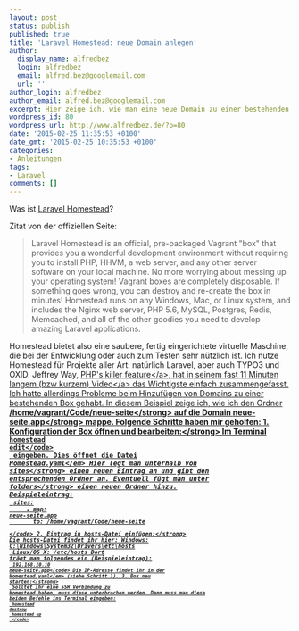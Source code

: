 ```yaml
---
layout: post
status: publish
published: true
title: 'Laravel Homestead: neue Domain anlegen'
author:
  display_name: alfredbez
  login: alfredbez
  email: alfred.bez@googlemail.com
  url: ''
author_login: alfredbez
author_email: alfred.bez@googlemail.com
excerpt: Hier zeige ich, wie man eine neue Domain zu einer bestehenden Homestead-Box hinzufügen kann
wordpress_id: 80
wordpress_url: http://www.alfredbez.de/?p=80
date: '2015-02-25 11:35:53 +0100'
date_gmt: '2015-02-25 10:35:53 +0100'
categories:
- Anleitungen
tags:
- Laravel
comments: []
---
```

Was ist [Laravel Homestead](http://laravel.com/docs/5.1/homestead)?

Zitat von der offiziellen Seite:
> Laravel Homestead is an official, pre-packaged Vagrant "box" that provides you a wonderful development environment without requiring you to install PHP, HHVM, a web server, and any other server software on your local machine. No more worrying about messing up your operating system! Vagrant boxes are completely disposable. If something goes wrong, you can destroy and re-create the box in minutes!
> Homestead runs on any Windows, Mac, or Linux system, and includes the Nginx web server, PHP 5.6, MySQL, Postgres, Redis, Memcached, and all of the other goodies you need to develop amazing Laravel applications.

Homestead bietet also eine saubere, fertig eingerichtete virtuelle Maschine, die bei der Entwicklung oder auch zum Testen sehr nützlich ist.
Ich nutze Homestead für Projekte aller Art: natürlich Laravel, aber auch TYPO3 und OXID.
Jeffrey Way, <a href="https://twitter.com/monooso/status/458346894927081472" target="_blank">PHP's killer feature<&#47;a>, hat in seinem <a href="https:&#47;&#47;laracasts.com&#47;series&#47;laravel-5-fundamentals&#47;episodes&#47;2" target="_blank">fast 11 Minuten langem (bzw kurzem) Video<&#47;a> das Wichtigste einfach zusammengefasst.
Ich hatte allerdings Probleme beim Hinzufügen von Domains zu einer bestehenden Box gehabt.
In diesem Beispiel zeige ich, wie ich den Ordner <strong>&#47;home&#47;vagrant&#47;Code&#47;neue-seite<&#47;strong> auf die Domain <strong>neue-seite.app<&#47;strong> mappe.
Folgende Schritte haben mir geholfen:
<strong>1. Konfiguration der Box &ouml;ffnen und bearbeiten:<&#47;strong>
Im Terminal<br />
<code>homestead edit<&#47;code><br />
eingeben.
Dies &ouml;ffnet die Datei <em>Homestead.yaml<&#47;em>
Hier legt man unterhalb von <strong>sites<&#47;strong> einen neuen Eintrag an und gibt den entsprechenden Ordner an. Eventuell fügt man unter <strong>folders<&#47;strong> einen neuen Ordner hinzu.
Beispieleintrag:<br />
<code>sites:<br />
&nbsp;&nbsp;&nbsp;&nbsp;- map: neue-seite.app<br />
&nbsp;&nbsp;&nbsp;&nbsp;&nbsp;&nbsp;to: &#47;home&#47;vagrant&#47;Code&#47;neue-seite<br />
<&#47;code>
<strong>2. Eintrag in hosts-Datei einfügen:<&#47;strong>
Die hosts-Datei findet ihr hier:
Windows: C:\Windows\System32\Drivers\etc\hosts<br />
Linux&#47;OS X: &#47;etc&#47;hosts
Dort tr&auml;gt man folgendes ein (Beispieleintrag):<br />
<code>192.168.10.10 neue-seite.app<&#47;code>
Die IP-Adresse findet ihr in der <em>Homestead.yaml<&#47;em> (siehe Schritt 1).
<strong>3. Box neu starten:<&#47;strong><br />
Solltet ihr eine SSH Verbindung zu Homestead haben, muss diese unterbrochen werden. Dann muss man diese beiden Befehle ins Terminal eingeben:<br />
<code>homestead destroy<br />
homestead up<br />
<&#47;code>
